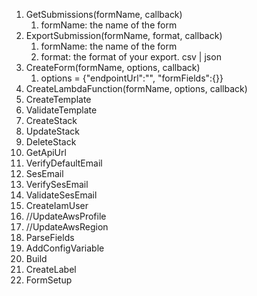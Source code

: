 
1. GetSubmissions(formName, callback)
    1. formName: the name of the form
2. ExportSubmission(formName, format, callback)
    1. formName: the name of the form
    2. format: the format of your export. csv | json
3. CreateForm(formName, options, callback) 
    1. options = {"endpointUrl":"", "formFields":{}}
4. CreateLambdaFunction(formName, options, callback)
5. CreateTemplate
6. ValidateTemplate
7. CreateStack
8. UpdateStack
9. DeleteStack
10. GetApiUrl 
11. VerifyDefaultEmail
12. SesEmail
13. VerifySesEmail
14. ValidateSesEmail
15. CreateIamUser
16. //UpdateAwsProfile
17. //UpdateAwsRegion
18. ParseFields
19. AddConfigVariable
20. Build 
21. CreateLabel
22. FormSetup